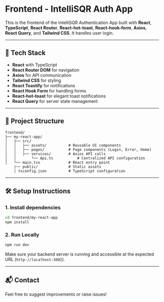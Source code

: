 # Frontend - IntelliSQR Auth App

This is the frontend of the IntelliSQR Authentication App built with **React**, **TypeScript**, **React Router**, **React-hot-toast**, **React-hook-form**, **Axios**, **React Query**, and **Tailwind CSS**. It handles user login.

---

## 🚀 Tech Stack

-   **React** with TypeScript
-   **React Router DOM** for navigation
-   **Axios** for API communication
-   **Tailwind CSS** for styling
-   **React Toastify** for notifications
-   **React Hook Form** for handling forms
-   **React-hot-toast** for elegant toast notifications
-   **React Query** for server state management

---

## 📁 Project Structure

```
frontend/
├── my-react-app/
│   ├── src/
│   │   ├── assets/          # Reusable UI components
│   │   ├── pages/           # Page components (Login, Error, Home)
│   │   ├── services/        # Axios API calls
│   │       └── Api.ts           # Centralized API configuration
│   └── main.tsx             # React entry point
    |── public/              # Static assets
    | tsconfig.json          # TypeScript configuration
```

---

## 🛠️ Setup Instructions

### 1. Install dependencies

```bash
cd frontend/my-react-app
npm install
```

### 2. Run Locally

```bash
npm run dev
```

Make sure your backend server is running and accessible at the expected URL (`http://localhost:3002`).

---

## 📬 Contact

Feel free to suggest improvements or raise issues!
